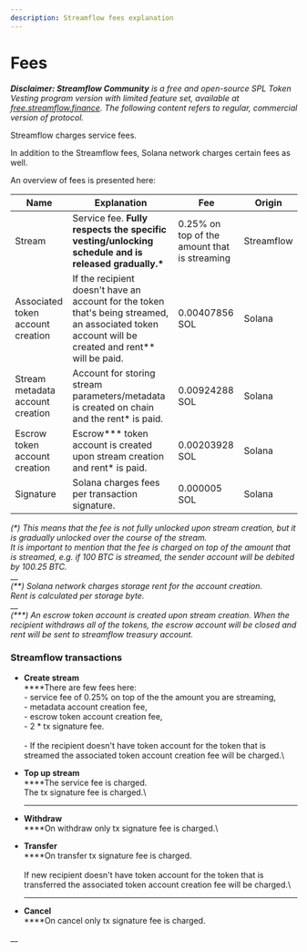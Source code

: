 ```yaml
---
description: Streamflow fees explanation
---
```


# Fees

_**Disclaimer: Streamflow Community** is a free and open-source SPL Token Vesting program version with limited feature set, available at_ [_free.streamflow.finance_](https://free.streamflow.finance)_. The following content refers to regular, commercial version of protocol._

Streamflow charges service fees.&#x20;

In addition to the Streamflow fees, Solana network charges certain fees as well.

An overview of fees is presented here:

| Name                              | Explanation                                                                                                                                           | Fee                                          | Origin     |
| --------------------------------- | ----------------------------------------------------------------------------------------------------------------------------------------------------- | -------------------------------------------- | ---------- |
| Stream                            | Service fee. **Fully respects the specific vesting/unlocking schedule and is released gradually.\***                                                  | 0.25% on top of the amount that is streaming | Streamflow |
| Associated token account creation | If the recipient doesn't have an account for the token that's being streamed, an associated token account will be created and rent\*\* will be paid.  | 0.00407856 SOL                               | Solana     |
| Stream metadata account creation  | Account for storing stream parameters/metadata is created on chain and the rent\* is paid.                                                            | 0.00924288 SOL                                 | Solana     |
| Escrow token account creation     | Escrow\*\*\* token account is created upon stream creation and rent\* is paid.                                                                        | 0.00203928 SOL                               | Solana     |
| Signature                         | Solana charges fees per transaction signature.                                                                                                        | 0.000005 SOL                                 | Solana     |

_(\*) This means that the fee is not fully unlocked upon stream creation, but it is gradually unlocked over the course of the stream._ \
_It is important to mention that the fee is charged on top of the amount that is streamed,              e.g. if 100 BTC is streamed, the sender account will be debited by 100.25 BTC._\
__\
_(\*\*)  Solana network charges storage rent for the account creation._\
_Rent is calculated per storage byte._ \
__\
_(\*\*\*) An escrow token account is created upon stream creation. When the recipient withdraws all of the tokens, the escrow account will be closed and rent will be sent to streamflow treasury account._

### Streamflow transactions

* **Create stream**\
  ****There are few fees here:\
  &#x20; \- service fee of 0.25% on top of the the amount you are streaming,\
  &#x20; \- metadata account creation fee,\
  &#x20; \- escrow token account creation fee,\
  &#x20; \- 2 \* tx signature fee.\
  \
  &#x20; \- If the recipient doesn't have token account for the token that is streamed the associated token account creation fee will be charged.\

* **Top up stream**\
  ****The service fee is charged.\
  The tx signature fee is charged.\
  ****
* **Withdraw**\
  ****On withdraw only tx signature fee is charged.\

* **Transfer**\
  ****On transfer tx signature fee is charged.\
  \
  If new recipient doesn't have token account for the token that is transferred the associated token account creation fee will be charged.\
  ****
* **Cancel**\
  ****On cancel only tx signature fee is charged.

__
